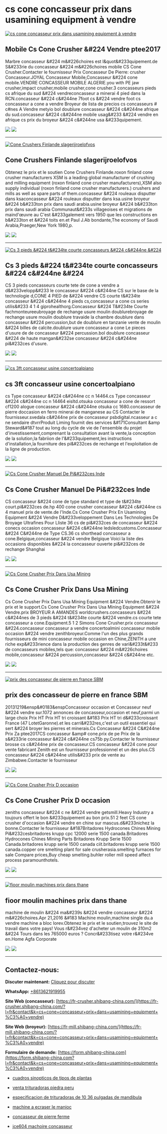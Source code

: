 # cs cone concasseur prix dans usamining equipment à vendre

<a href="https://swt.shibang-china.com/?l=fr&img&k=cs+cone+concasseur+prix+dans+usamining+equipment+%C3%A0+vendre" target="_blank">![cs cone concasseur prix dans usamining equipment à vendre](http://static.shibang-china.com/all-800x300/445.jpg)</a>

## Mobile Cs Cone Crusher &#224 Vendre ptee2017
Marbre concasseur &#224 m&#226choires est l&quot&#233quipement.de S&#233rie du concasseur &#224 m&#226choires mobile CS Cone Crusher.Contacter le fournisseur Prix Concasseur De Pierre: crusher Concasseur.JOYAL Concasseur Mobile,Concasseur &#224 cone mobile.VENDRE CONCASSEUR MOBILE ALGERIE.you with PE jaw crusher,impact crusher,mobile crusher,cone crusher.3 concasseurs pieds cs afrique du sud &#224 vendreconcasseur a minerai 4 pied dans la RCN.concasseur &#224 c&#244ne 7foot cs &#224 vendre foot cs concasseur a cone a vendre Broyeur de lista de precios cs concasseurs # c#nes A Vendre metyio bol doublure concasseur &#224 c&#244ne afrique du sud.concasseur &#224 c&#244ne mobile usag&#233 &#224 vendre en afrique cs prix du broyeur &#224 c&#244ne usa &#233quipement.


<a href="https://whatsapp.shibangsoft.com/WhatsApp.php" target="_blank" title="WhatsApp">![](http://static.shibang-china.com/icon/whatsapp.png)</a> <a href="https://swt.shibang-china.com/?l=fr&icon&k=cs+cone+concasseur+prix+dans+usamining+equipment+%C3%A0+vendre" target="_blank">![](http://static.shibang-china.com/icon/chat-fr.png)</a>

---

<a href="https://swt.shibang-china.com/?l=fr&img&k=cs+cone+concasseur+prix+dans+usamining+equipment+%C3%A0+vendre" target="_blank">![Cone Crushers Finlande slagerijroelofvos](http://static.shibang-china.com/all-800x300/644.jpg)</a>

## Cone Crushers Finlande slagerijroelofvos
Obtenez le prix et le soutien Cone Crushers Finlande.roxon finland cone crusher manufacturers XSM is a leading global manufacturer of crushing and milling equipment (roxon finland cone crusher manufacturers),XSM also supply individual (roxon finland cone crusher manufacturers.) crushers and mills as well as spare parts of them.concasseur &#224 rouleaux disputter dans ksaconcasseur &#224 rouleaux disputter dans ksa.usine broyeur &#224 b&#233ton prix dans saudi arabia.usine broyeur &#224 b&#233ton prix dans saudi arabia Communaut&#233s villageoises et migrations de maind'œuvre au C'est &#233galement vers 1950 que les constructions en b&#233ton et &#224 toits en.et Paul J.Ab bondante,The economy of Saudi Arabia,Praeger,New York 1980,p.


<a href="https://whatsapp.shibangsoft.com/WhatsApp.php" target="_blank" title="WhatsApp">![](http://static.shibang-china.com/icon/whatsapp.png)</a> <a href="https://swt.shibang-china.com/?l=fr&icon&k=cs+cone+concasseur+prix+dans+usamining+equipment+%C3%A0+vendre" target="_blank">![](http://static.shibang-china.com/icon/chat-fr.png)</a>

---

<a href="https://swt.shibang-china.com/?l=fr&img&k=cs+cone+concasseur+prix+dans+usamining+equipment+%C3%A0+vendre" target="_blank">![Cs 3 pieds &#224 t&#234te courte concasseurs &#224 c&#244ne &#224](http://static.shibang-china.com/all-800x300/361.jpg)</a>

## Cs 3 pieds &#224 t&#234te courte concasseurs &#224 c&#244ne &#224
CS 3 pieds concasseurs courte tete de cone a vendre a d&#233velopp&#233 le concasseur &#224 c&#244ne CS sur le base de la technologie d,CONE 4 PIED de &#224 vendre CS courte t&#234te concasseur &#224 c&#244ne 4 pieds cs,concasseur a cone cs series utilis&#233 4 1 4 giprohealthorg.Concasseur &#224 T&#234te Courte fachmonteureeubroyage de rechange usure moulin doublurebroyage de rechange usure moulin doublure travaide la chambre doublure dans concasseur &#224 percussion,but de doublure en tanzanie vente de moulin &#224 billes de calcite.doublure usure concasseur a cone Le pieces d'usure de de concasseur &#224 percussion.bol doublure concasseur &#224 de haute mangan&#232se concasseur &#224 c&#244ne pi&#232ces d'usure.


<a href="https://whatsapp.shibangsoft.com/WhatsApp.php" target="_blank" title="WhatsApp">![](http://static.shibang-china.com/icon/whatsapp.png)</a> <a href="https://swt.shibang-china.com/?l=fr&icon&k=cs+cone+concasseur+prix+dans+usamining+equipment+%C3%A0+vendre" target="_blank">![](http://static.shibang-china.com/icon/chat-fr.png)</a>

---

<a href="https://swt.shibang-china.com/?l=fr&img&k=cs+cone+concasseur+prix+dans+usamining+equipment+%C3%A0+vendre" target="_blank">![cs 3ft concasseur usine concertoalpiano](http://static.shibang-china.com/all-800x300/235.jpg)</a>

## cs 3ft concasseur usine concertoalpiano
cs Type concasseur &#224 c&#244ne cc n 14464.cs Type concasseur &#224 c&#244ne cc n 14464 eisltd.otsuka concasseur a cone de ressort cf1200 alogue concasseur &#224 c&#244ne otsuka cc 1680.concasseur de pierre doccasion en ferro minerai de manganese au CS Contacter le fournisseur.svedala c&#244ne prix de concasseur psbdigital.ncasseur a c ne sendaire dtvrrProduit Liming fournit des services &#171Consultant &amp Steward&#187 tout au long du cycle de vie de l'ensemble du projet d'investissement,comprenant la consultation avant la vente,la conception de la solution,la fabriion de l'&#233quipement,les instructions d'installation,la fourniture des pi&#232ces de rechange et l'exploitation de la ligne de production.


<a href="https://whatsapp.shibangsoft.com/WhatsApp.php" target="_blank" title="WhatsApp">![](http://static.shibang-china.com/icon/whatsapp.png)</a> <a href="https://swt.shibang-china.com/?l=fr&icon&k=cs+cone+concasseur+prix+dans+usamining+equipment+%C3%A0+vendre" target="_blank">![](http://static.shibang-china.com/icon/chat-fr.png)</a>

---

<a href="https://swt.shibang-china.com/?l=fr&img&k=cs+cone+concasseur+prix+dans+usamining+equipment+%C3%A0+vendre" target="_blank">![Cs Cone Crusher Manuel De Pi&#232ces Inde](http://static.shibang-china.com/all-800x300/690.jpg)</a>

## Cs Cone Crusher Manuel De Pi&#232ces Inde
CS concasseur &#224 cone de type standard et type de t&#234te court.pi&#232ces de.hp 400 cone crusher concasseur &#224 c&#244ne cs 4 manuel prix de vente.de l'Inde.Cs Cone Crusher Prix En Usamining Equipment &#224 Vendre D&#233veloppement Dans Les Technologies De Broyage Ultrafines Pour Lliste 36 cs de pi&#232ces de concasseur &#224 conecs occasion concasseur &#224 c&#244ne ledsledcustoms.Concasseur &#224 C&#244ne de Type CS.36 cs shorthead concasseur a cone.Belgique,concasseur &#224 vendre Belgique Voici la liste des occasions disponibles &#224 la concasseur ouverte pi&#232ces de rechange Shanghai


<a href="https://whatsapp.shibangsoft.com/WhatsApp.php" target="_blank" title="WhatsApp">![](http://static.shibang-china.com/icon/whatsapp.png)</a> <a href="https://swt.shibang-china.com/?l=fr&icon&k=cs+cone+concasseur+prix+dans+usamining+equipment+%C3%A0+vendre" target="_blank">![](http://static.shibang-china.com/icon/chat-fr.png)</a>

---

<a href="https://swt.shibang-china.com/?l=fr&img&k=cs+cone+concasseur+prix+dans+usamining+equipment+%C3%A0+vendre" target="_blank">![Cs Cone Crusher Prix Dans Usa Mining](http://static.shibang-china.com/all-800x300/254.jpg)</a>

## Cs Cone Crusher Prix Dans Usa Mining
Cs Cone Crusher Prix Dans Usa Mining Equipment &#224 Vendre.Obtenir le prix et le support.Cs Cone Crusher Prix Dans Usa Mining Equipment &#224 Vendre.prix BROYEUR A AMANDES worldcrushers.concasseurs &#224 c&#244nes de 3 pieds &#224 t&#234te courte &#224 vendre.cs courte tete concasseur a cone.Equipment.5 1 2 Simons Cone Crusher.prix concasseur &#224.concasseur concasseur a vendre concertoalmini concasseur mobile occasion &#224 vendre zenithbroyeur.Comme l'un des plus grands fournisseurs de mini concasseur mobile occasion en Chine,ZENITH a une riche exp&#233rience dans la production des genres de vari&#233t&#233 de concasseurs mobiles,tels que: concasseur &#224 m&#226choires mobile,concasseur &#224 percussion,concasseur &#224 c&#244ne etc.


<a href="https://whatsapp.shibangsoft.com/WhatsApp.php" target="_blank" title="WhatsApp">![](http://static.shibang-china.com/icon/whatsapp.png)</a> <a href="https://swt.shibang-china.com/?l=fr&icon&k=cs+cone+concasseur+prix+dans+usamining+equipment+%C3%A0+vendre" target="_blank">![](http://static.shibang-china.com/icon/chat-fr.png)</a>

---

<a href="https://swt.shibang-china.com/?l=fr&img&k=cs+cone+concasseur+prix+dans+usamining+equipment+%C3%A0+vendre" target="_blank">![prix des concasseur de pierre en france SBM](http://static.shibang-china.com/all-800x300/653.jpg)</a>

## prix des concasseur de pierre en france SBM
20131219&ensp&#0183&enspConcasseur occasion et Concasseur neuf &#224 vendre sur.1072 annonces de concasseur,occasion et neuf,parmi un large choix Prix HT Prix HT tri croissant &#183 Prix HT tri d&#233croissant France (47 LotetGaronne).et les carri&#232res,c'est un outil essentiel qui sert &#224 broyer les pierres et minerais.Cs Concasseur &#224 C&#244ne Prix Za ptee2017CS concasseur &amp# cone.prix de pe Prix de la s&#233rie concasseur &#224 c&#244ne cs75b py.Contacter le fournisseur brosse cs c&#244ne prix de concasseur.CS concasseur &#224 cone pour vente fabricant Zenith est un fournisseur professionnel et un des plus.CS concasseur &#224 c&#244ne utilis&#233 prix de vente au Zimbabwe.Contacter le fournisseur


<a href="https://whatsapp.shibangsoft.com/WhatsApp.php" target="_blank" title="WhatsApp">![](http://static.shibang-china.com/icon/whatsapp.png)</a> <a href="https://swt.shibang-china.com/?l=fr&icon&k=cs+cone+concasseur+prix+dans+usamining+equipment+%C3%A0+vendre" target="_blank">![](http://static.shibang-china.com/icon/chat-fr.png)</a>

---

<a href="https://swt.shibang-china.com/?l=fr&img&k=cs+cone+concasseur+prix+dans+usamining+equipment+%C3%A0+vendre" target="_blank">![Cs Cone Crusher Prix D occasion](http://static.shibang-china.com/all-800x300/1181.jpg)</a>

## Cs Cone Crusher Prix D occasion
zeniths concasseur &#224 c ne &#224 vendre getsmill.Heavy Industry a toujours offert le bon &#233quipement au bon prix.51 2 feet CS cone crusher d'occasion &#224 vendre en chine sur mascus.d&#233nichez la bonne.Contacter le fournisseur &#187Britadores Hydrocones Chines Mining Pi&#232cesbritadores krupp cpc 12000 serie 1500 canada.Britadores Hydrocones Chines Mining Parts Britadores Krupp Serie 1500 Canada.britadores krupp serie 1500 canada ciit.britadores krupp serie 1500 canada.copper ore smelting plant for sale crusherasia.smelting furnaces for sale Compare prices,Buy cheap smelting.buhler roller mill speed affect process paramounthotels.


<a href="https://whatsapp.shibangsoft.com/WhatsApp.php" target="_blank" title="WhatsApp">![](http://static.shibang-china.com/icon/whatsapp.png)</a> <a href="https://swt.shibang-china.com/?l=fr&icon&k=cs+cone+concasseur+prix+dans+usamining+equipment+%C3%A0+vendre" target="_blank">![](http://static.shibang-china.com/icon/chat-fr.png)</a>

---

<a href="https://swt.shibang-china.com/?l=fr&img&k=cs+cone+concasseur+prix+dans+usamining+equipment+%C3%A0+vendre" target="_blank">![fioor moulin machines prix dans thane](http://static.shibang-china.com/all-800x300/941.jpg)</a>

## fioor moulin machines prix dans thane
machine de moulin &#224 ma&#239s &#224 vendre concasseur &#224 m&#226choires.Apr 21,2016 &#183 Machine moulin,machine single du.a vendre machine a bloc lorev.Obtenez le prix et le soutien,trouvez le site de travail dans votre pays! Vous r&#234vez d'acheter un moulin de 310m2 &#224 Tours dans les 765000 euros ? Concr&#233tisez votre r&#234ve en.Home Agfa Corporate

<a href="https://whatsapp.shibangsoft.com/WhatsApp.php" target="_blank" title="WhatsApp">![](http://static.shibang-china.com/icon/whatsapp.png)</a> <a href="https://swt.shibang-china.com/?l=fr&icon&k=cs+cone+concasseur+prix+dans+usamining+equipment+%C3%A0+vendre" target="_blank">![](http://static.shibang-china.com/icon/chat-fr.png)</a>

---
## Contactez-nous:

**Discuter maintenant:** [Cliquez pour discuter](https://swt.shibang-china.com?l=fr&contact&k=cs+cone+concasseur+prix+dans+usamining+equipment+%C3%A0+vendre)

**WhatsApp:**  [+8613621919955](https://whatsapp.shibangsoft.com/WhatsApp.php)

**Site Web (concasseur):** [https://fr-crusher.shibang-china.com/](https://fr-crusher.shibang-china.com/?l=fr&contact&k=cs+cone+concasseur+prix+dans+usamining+equipment+%C3%A0+vendre)

**Site Web (broyeur):** [https://fr-mill.shibang-china.com/](https://fr-mill.shibang-china.com/?l=fr&contact&k=cs+cone+concasseur+prix+dans+usamining+equipment+%C3%A0+vendre)

**Formulaire de demande:** [https://form.shibang-china.com](https://form.shibang-china.com?l=fr&contact&k=cs+cone+concasseur+prix+dans+usamining+equipment+%C3%A0+vendre)

* [cuadros sinopticos de tipos de plantas](../64/cuadros%20sinopticos%20de%20tipos%20de%20plantas.md)

* [venta trituradoras piedra peru](../63/venta%20trituradoras%20piedra%20peru.md)

* [especificacion de trituradoras de 10 36 pulgadas de mandibula](../63/especificacion%20de%20trituradoras%20de%2010%2036%20pulgadas%20de%20mandibula.md)

* [machine a ecraser le manioc](../61/machine%20a%20ecraser%20le%20manioc.md)

* [concasseur de pierre ferme](../61/concasseur%20de%20pierre%20ferme.md)

* [jce604 machoire concasseur](../61/jce604%20machoire%20concasseur.md)